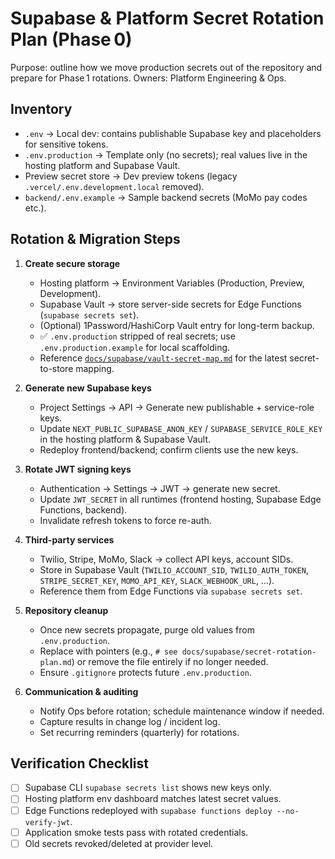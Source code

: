 # Supabase & Platform Secret Rotation Plan (Phase 0)

Purpose: outline how we move production secrets out of the repository and prepare for Phase 1 rotations. Owners: Platform Engineering & Ops.

## Inventory

- `.env` → Local dev: contains publishable Supabase key and placeholders for sensitive tokens.
- `.env.production` → Template only (no secrets); real values live in the hosting platform and Supabase Vault.
- Preview secret store → Dev preview tokens (legacy `.vercel/.env.development.local` removed).
- `backend/.env.example` → Sample backend secrets (MoMo pay codes etc.).

## Rotation & Migration Steps

1. **Create secure storage**
   - Hosting platform → Environment Variables (Production, Preview, Development).
   - Supabase Vault → store server-side secrets for Edge Functions (`supabase secrets set`).
   - (Optional) 1Password/HashiCorp Vault entry for long-term backup.
   - ✅ `.env.production` stripped of real secrets; use `.env.production.example` for local scaffolding.
   - Reference [`docs/supabase/vault-secret-map.md`](vault-secret-map.md) for the latest secret-to-store mapping.

2. **Generate new Supabase keys**
   - Project Settings → API → Generate new publishable + service-role keys.
   - Update `NEXT_PUBLIC_SUPABASE_ANON_KEY` / `SUPABASE_SERVICE_ROLE_KEY` in the hosting platform & Supabase Vault.
   - Redeploy frontend/backend; confirm clients use the new keys.

3. **Rotate JWT signing keys**
   - Authentication → Settings → JWT → generate new secret.
   - Update `JWT_SECRET` in all runtimes (frontend hosting, Supabase Edge Functions, backend).
   - Invalidate refresh tokens to force re-auth.

4. **Third-party services**
   - Twilio, Stripe, MoMo, Slack → collect API keys, account SIDs.
   - Store in Supabase Vault (`TWILIO_ACCOUNT_SID`, `TWILIO_AUTH_TOKEN`, `STRIPE_SECRET_KEY`, `MOMO_API_KEY`, `SLACK_WEBHOOK_URL`, …).
   - Reference them from Edge Functions via `supabase secrets set`.

5. **Repository cleanup**
   - Once new secrets propagate, purge old values from `.env.production`.
   - Replace with pointers (e.g., `# see docs/supabase/secret-rotation-plan.md`) or remove the file entirely if no longer needed.
   - Ensure `.gitignore` protects future `.env.production`.

6. **Communication & auditing**
   - Notify Ops before rotation; schedule maintenance window if needed.
   - Capture results in change log / incident log.
   - Set recurring reminders (quarterly) for rotations.

## Verification Checklist

- [ ] Supabase CLI `supabase secrets list` shows new keys only.
- [ ] Hosting platform env dashboard matches latest secret values.
- [ ] Edge Functions redeployed with `supabase functions deploy --no-verify-jwt`.
- [ ] Application smoke tests pass with rotated credentials.
- [ ] Old secrets revoked/deleted at provider level.
